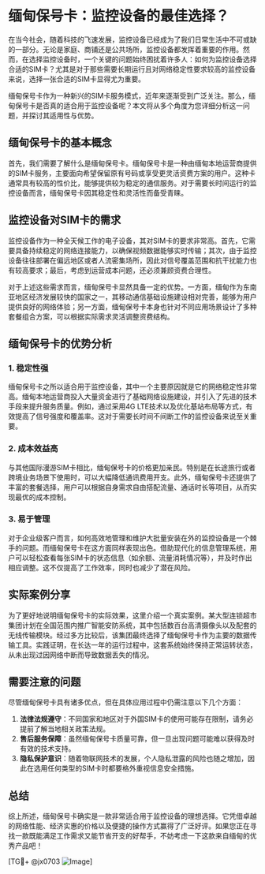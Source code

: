 # 缅甸保号卡：监控设备的最佳选择？

在当今社会，随着科技的飞速发展，监控设备已经成为了我们日常生活中不可或缺的一部分。无论是家庭、商铺还是公共场所，监控设备都发挥着重要的作用。然而，在选择监控设备时，一个关键的问题始终困扰着许多人：如何为监控设备选择合适的SIM卡？尤其是对于那些需要长期运行且对网络稳定性要求较高的监控设备来说，选择一张合适的SIM卡显得尤为重要。

缅甸保号卡作为一种新兴的SIM卡服务模式，近年来逐渐受到广泛关注。那么，缅甸保号卡是否真的适合用于监控设备呢？本文将从多个角度为您详细分析这一问题，并探讨其适用性与优势。

## 缅甸保号卡的基本概念

首先，我们需要了解什么是缅甸保号卡。缅甸保号卡是一种由缅甸本地运营商提供的SIM卡服务，主要面向希望保留原有号码或享受更灵活资费方案的用户。这种卡通常具有较高的性价比，能够提供较为稳定的通信服务。对于需要长时间运行的监控设备而言，缅甸保号卡因其稳定性和灵活性而备受青睐。

## 监控设备对SIM卡的需求

监控设备作为一种全天候工作的电子设备，其对SIM卡的要求非常高。首先，它需要具备持续稳定的网络连接能力，以确保视频数据能够实时传输；其次，由于监控设备往往部署在偏远地区或者人流密集场所，因此对信号覆盖范围和抗干扰能力也有较高要求；最后，考虑到运营成本问题，还必须兼顾资费合理性。

对于上述这些需求而言，缅甸保号卡显然具备一定的优势。一方面，缅甸作为东南亚地区经济发展较快的国家之一，其移动通信基础设施建设相对完善，能够为用户提供良好的网络体验；另一方面，缅甸保号卡本身也针对不同应用场景设计了多种套餐组合方案，可以根据实际需求灵活调整资费结构。

## 缅甸保号卡的优势分析

### 1. 稳定性强

缅甸保号卡之所以适合用于监控设备，其中一个主要原因就是它的网络稳定性非常高。缅甸本地运营商投入大量资金进行了基础网络设施建设，并引入了先进的技术手段来提升服务质量。例如，通过采用4G LTE技术以及优化基站布局等方式，有效提高了信号强度和覆盖率。这对于需要长时间不间断工作的监控设备来说至关重要。

### 2. 成本效益高

与其他国际漫游SIM卡相比，缅甸保号卡的价格更加亲民。特别是在长途旅行或者跨境业务场景下使用时，可以大幅降低通讯费用开支。此外，缅甸保号卡还提供了丰富的套餐选择，用户可以根据自身需求自由搭配流量、通话时长等项目，从而实现最优的成本控制。

### 3. 易于管理

对于企业级客户而言，如何高效地管理和维护大批量安装在外的监控设备是一个棘手的问题。而缅甸保号卡在这方面同样表现出色。借助现代化的信息管理系统，用户可以轻松查看每张SIM卡的状态信息（如余额、流量消耗情况等），并及时作出相应调整。这不仅提高了工作效率，同时也减少了潜在风险。

## 实际案例分享

为了更好地说明缅甸保号卡的实际效果，这里介绍一个真实案例。某大型连锁超市集团计划在全国范围内推广智能安防系统，其中包括数百台高清摄像头以及配套的无线传输模块。经过多方比较后，该集团最终选择了缅甸保号卡作为主要的数据传输工具。实践证明，在长达一年的运行过程中，这套系统始终保持正常运转状态，从未出现过因网络中断而导致数据丢失的情况。

## 需要注意的问题

尽管缅甸保号卡具有诸多优点，但在具体应用过程中仍需注意以下几个方面：

1. **法律法规遵守**：不同国家和地区对于外国SIM卡的使用可能存在限制，请务必提前了解当地相关政策法规。
2. **售后服务保障**：虽然缅甸保号卡质量可靠，但一旦出现问题可能难以获得及时有效的技术支持。
3. **隐私保护意识**：随着物联网技术的发展，个人隐私泄露的风险也随之增加，因此在选用任何类型的SIM卡时都要格外重视信息安全措施。

## 总结

综上所述，缅甸保号卡确实是一款非常适合用于监控设备的理想选择。它凭借卓越的网络性能、经济实惠的价格以及便捷的操作方式赢得了广泛好评。如果您正在寻找一款既能满足工作需求又能节省开支的好帮手，不妨考虑一下这款来自缅甸的优秀产品吧！

[TG💪+ @jx0703 ![Image](https://github.com/user-attachments/assets/dbca1d08-cadb-493c-b0ec-ad6f7a83f270)]